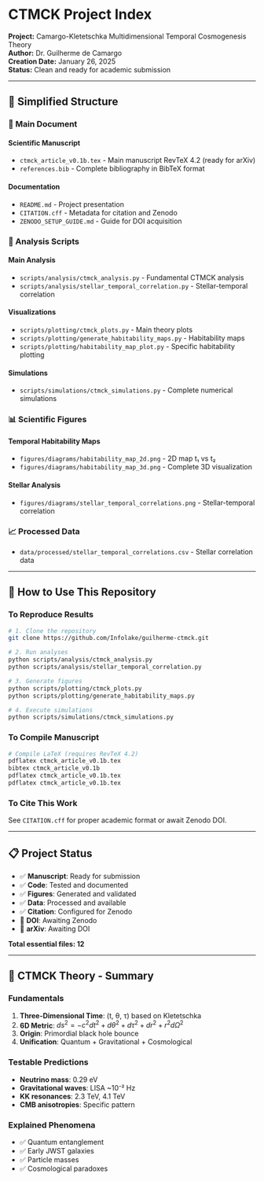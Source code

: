 # CTMCK Project Index

**Project:** Camargo-Kletetschka Multidimensional Temporal Cosmogenesis Theory  
**Author:** Dr. Guilherme de Camargo  
**Creation Date:** January 26, 2025  
**Status:** Clean and ready for academic submission

---

## 📁 **Simplified Structure**

### **📄 Main Document**

#### **Scientific Manuscript**
- `ctmck_article_v0.1b.tex` - Main manuscript RevTeX 4.2 (ready for arXiv)
- `references.bib` - Complete bibliography in BibTeX format

#### **Documentation**
- `README.md` - Project presentation
- `CITATION.cff` - Metadata for citation and Zenodo
- `ZENODO_SETUP_GUIDE.md` - Guide for DOI acquisition

### **🔬 Analysis Scripts**

#### **Main Analysis**
- `scripts/analysis/ctmck_analysis.py` - Fundamental CTMCK analysis
- `scripts/analysis/stellar_temporal_correlation.py` - Stellar-temporal correlation

#### **Visualizations**
- `scripts/plotting/ctmck_plots.py` - Main theory plots
- `scripts/plotting/generate_habitability_maps.py` - Habitability maps
- `scripts/plotting/habitability_map_plot.py` - Specific habitability plotting

#### **Simulations**
- `scripts/simulations/ctmck_simulations.py` - Complete numerical simulations

### **📊 Scientific Figures**

#### **Temporal Habitability Maps**
- `figures/diagrams/habitability_map_2d.png` - 2D map t₁ vs t₂
- `figures/diagrams/habitability_map_3d.png` - Complete 3D visualization

#### **Stellar Analysis**
- `figures/diagrams/stellar_temporal_correlations.png` - Stellar-temporal correlation

### **📈 Processed Data**
- `data/processed/stellar_temporal_correlations.csv` - Stellar correlation data

---

## 🎯 **How to Use This Repository**

### **To Reproduce Results**
```bash
# 1. Clone the repository
git clone https://github.com/Infolake/guilherme-ctmck.git

# 2. Run analyses
python scripts/analysis/ctmck_analysis.py
python scripts/analysis/stellar_temporal_correlation.py

# 3. Generate figures
python scripts/plotting/ctmck_plots.py
python scripts/plotting/generate_habitability_maps.py

# 4. Execute simulations
python scripts/simulations/ctmck_simulations.py
```

### **To Compile Manuscript**
```bash
# Compile LaTeX (requires RevTeX 4.2)
pdflatex ctmck_article_v0.1b.tex
bibtex ctmck_article_v0.1b
pdflatex ctmck_article_v0.1b.tex
pdflatex ctmck_article_v0.1b.tex
```

### **To Cite This Work**
See `CITATION.cff` for proper academic format or await Zenodo DOI.

---

## 📋 **Project Status**

- ✅ **Manuscript**: Ready for submission
- ✅ **Code**: Tested and documented  
- ✅ **Figures**: Generated and validated
- ✅ **Data**: Processed and available
- ✅ **Citation**: Configured for Zenodo
- 🔄 **DOI**: Awaiting Zenodo
- 🔄 **arXiv**: Awaiting DOI

**Total essential files: 12**

---

## 🧬 **CTMCK Theory - Summary**

### **Fundamentals**
1. **Three-Dimensional Time**: (t, θ, τ) based on Kletetschka
2. **6D Metric**: $ds^2 = -c^2dt^2 + d\theta^2 + d\tau^2 + dr^2 + r^2d\Omega^2$
3. **Origin**: Primordial black hole bounce
4. **Unification**: Quantum + Gravitational + Cosmological

### **Testable Predictions**
- **Neutrino mass**: 0.29 eV
- **Gravitational waves**: LISA ~10⁻² Hz
- **KK resonances**: 2.3 TeV, 4.1 TeV
- **CMB anisotropies**: Specific pattern

### **Explained Phenomena**
- ✅ Quantum entanglement
- ✅ Early JWST galaxies
- ✅ Particle masses
- ✅ Cosmological paradoxes
